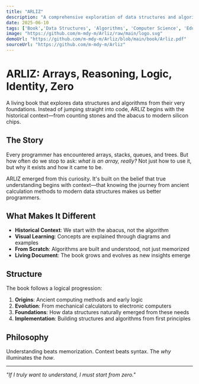 ```yaml
---
title: "ARLIZ"
description: "A comprehensive exploration of data structures and algorithms from their historical origins to modern implementations—understanding the why behind the how."
date: 2025-06-10
tags: ['Book','Data Structures', 'Algorithms', 'Computer Science', 'Education', 'LaTeX']
image: "https://github.com/m-mdy-m/Arliz/raw/main/logo.svg"
demoUrl: "https://github.com/m-mdy-m/Arliz/blob/main/book/Arliz.pdf"
sourceUrl: "https://github.com/m-mdy-m/Arliz"
---
```


# ARLIZ: Arrays, Reasoning, Logic, Identity, Zero

A living book that explores data structures and algorithms from their very foundations. Instead of jumping straight into code, ARLIZ begins with the historical context—from counting stones and the abacus to modern silicon chips.

## The Story

Every programmer has encountered arrays, stacks, queues, and trees. But how often do we stop to ask: *what is an array, really?* Not just how to use it, but why it exists and how it came to be.

ARLIZ emerged from this curiosity. It's built on the belief that true understanding begins with context—that knowing the journey from ancient calculation methods to modern data structures makes us better programmers.

## What Makes It Different

- **Historical Context**: We start with the abacus, not the algorithm
- **Visual Learning**: Concepts are explained through diagrams and examples
- **From Scratch**: Algorithms are built and understood, not just memorized
- **Living Document**: The book grows and evolves as new insights emerge

## Structure

The book follows a logical progression:
1. **Origins**: Ancient computing methods and early logic
2. **Evolution**: From mechanical calculators to electronic computers  
3. **Foundations**: How data structures naturally emerged from these needs
4. **Implementation**: Building structures and algorithms from first principles

## Philosophy

Understanding beats memorization. Context beats syntax. The *why* illuminates the *how*.

---

*"If I truly want to understand, I must start from zero."*
